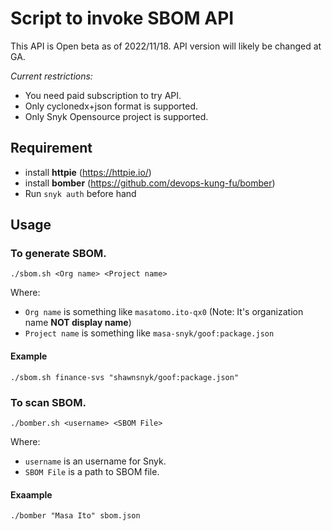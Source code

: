 # Script to invoke SBOM API

This API is Open beta as of 2022/11/18. 
API version will likely be changed at GA.

*Current restrictions:*
- You need paid subscription to try API.
- Only cyclonedx+json format is supported.
- Only Snyk Opensource project is supported.

## Requirement

- install **httpie** (https://httpie.io/)
- install **bomber** (https://github.com/devops-kung-fu/bomber)
- Run `snyk auth` before hand

## Usage

### To generate SBOM.

```
./sbom.sh <Org name> <Project name>
```

Where:
- `Org name` is something like `masatomo.ito-qx0` (Note: It's organization name **NOT display name**)
- `Project name` is something like `masa-snyk/goof:package.json` 

#### Example

```
./sbom.sh finance-svs "shawnsnyk/goof:package.json"
```

### To scan SBOM.

```
./bomber.sh <username> <SBOM File>
```

Where:
- `username` is an username for Snyk.
- `SBOM File` is a path to SBOM file.

#### Exaample

```
./bomber "Masa Ito" sbom.json
```

